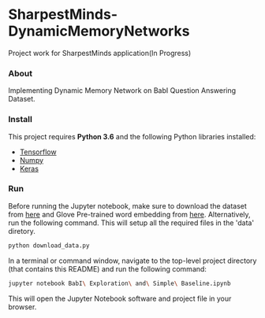 # SharpestMinds-DynamicMemoryNetworks

Project work for SharpestMinds application(In Progress)

### About 

Implementing Dynamic Memory Network on BabI Question Answering Dataset. 

### Install 

This project requires **Python 3.6** and the following Python libraries installed:

- [Tensorflow](http://tensorflow.org/)
- [Numpy](http://numpy.org/)
- [Keras](https://keras.io/) 

### Run

Before running the Jupyter notebook, make sure to download the dataset from [here](http://www.thespermwhale.com/jaseweston/babi/tasks_1-20_v1-2.tar.gz) and Glove Pre-trained word embedding from [here](http://nlp.stanford.edu/data/wordvecs/glove.6B.zip). Alternatively, run the following command. This will setup all the required files in the 'data' diretory. 

```bash
python download_data.py
``` 

In a terminal or command window, navigate to the top-level project directory  (that contains this README) and run the following command:

```bash
jupyter notebook BabI\ Exploration\ and\ Simple\ Baseline.ipynb
```

This will open the Jupyter Notebook software and project file in your browser.
